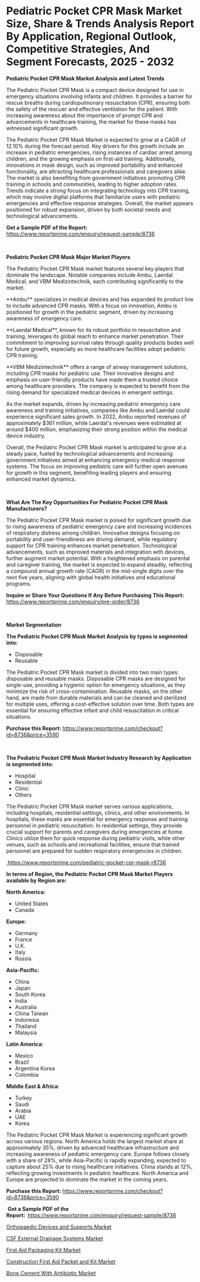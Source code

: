 <p><h1>Pediatric Pocket CPR Mask Market Size, Share & Trends Analysis Report By Application, Regional Outlook, Competitive Strategies, And Segment Forecasts, 2025 - 2032</h1></p><p><strong>Pediatric Pocket CPR Mask Market Analysis and Latest Trends</strong></p>
<p><p>The Pediatric Pocket CPR Mask is a compact device designed for use in emergency situations involving infants and children. It provides a barrier for rescue breaths during cardiopulmonary resuscitation (CPR), ensuring both the safety of the rescuer and effective ventilation for the patient. With increasing awareness about the importance of prompt CPR and advancements in healthcare training, the market for these masks has witnessed significant growth.</p><p>The Pediatric Pocket CPR Mask Market is expected to grow at a CAGR of 12.10% during the forecast period. Key drivers for this growth include an increase in pediatric emergencies, rising instances of cardiac arrest among children, and the growing emphasis on first-aid training. Additionally, innovations in mask design, such as improved portability and enhanced functionality, are attracting healthcare professionals and caregivers alike. The market is also benefiting from government initiatives promoting CPR training in schools and communities, leading to higher adoption rates. Trends indicate a strong focus on integrating technology into CPR training, which may involve digital platforms that familiarize users with pediatric emergencies and effective response strategies. Overall, the market appears positioned for robust expansion, driven by both societal needs and technological advancements.</p></p>
<p><strong>Get a Sample PDF of the Report:&nbsp;</strong> <a href="https://www.reportprime.com/enquiry/request-sample/8736?utm_campaign=123&utm_medium=2&utm_source=Github&utm_content=ia&utm_term=20032025&utm_id=pediatric-pocket-cpr-mask">https://www.reportprime.com/enquiry/request-sample/8736</a></p>
<p>&nbsp;</p>
<p><strong>Pediatric Pocket CPR Mask Major Market Players</strong></p>
<p><p>The Pediatric Pocket CPR Mask market features several key players that dominate the landscape. Notable companies include Ambu, Laerdal Medical, and VBM Medizintechnik, each contributing significantly to the market.</p><p>**Ambu** specializes in medical devices and has expanded its product line to include advanced CPR masks. With a focus on innovation, Ambu is positioned for growth in the pediatric segment, driven by increasing awareness of emergency care.</p><p>**Laerdal Medical**, known for its robust portfolio in resuscitation and training, leverages its global reach to enhance market penetration. Their commitment to improving survival rates through quality products bodes well for future growth, especially as more healthcare facilities adopt pediatric CPR training.</p><p>**VBM Medizintechnik** offers a range of airway management solutions, including CPR masks for pediatric use. Their innovative designs and emphasis on user-friendly products have made them a trusted choice among healthcare providers. The company is expected to benefit from the rising demand for specialized medical devices in emergent settings.</p><p>As the market expands, driven by increasing pediatric emergency care awareness and training initiatives, companies like Ambu and Laerdal could experience significant sales growth. In 2022, Ambu reported revenues of approximately $361 million, while Laerdal's revenues were estimated at around $400 million, emphasizing their strong position within the medical device industry. </p><p>Overall, the Pediatric Pocket CPR Mask market is anticipated to grow at a steady pace, fueled by technological advancements and increasing government initiatives aimed at enhancing emergency medical response systems. The focus on improving pediatric care will further open avenues for growth in this segment, benefiting leading players and ensuring enhanced market dynamics.</p></p>
<p>&nbsp;</p>
<p><strong>What Are The Key Opportunities For Pediatric Pocket CPR Mask Manufacturers?</strong></p>
<p><p>The Pediatric Pocket CPR Mask market is poised for significant growth due to rising awareness of pediatric emergency care and increasing incidences of respiratory distress among children. Innovative designs focusing on portability and user-friendliness are driving demand, while regulatory support for CPR training enhances market penetration. Technological advancements, such as improved materials and integration with devices, further augment market potential. With a heightened emphasis on parental and caregiver training, the market is expected to expand steadily, reflecting a compound annual growth rate (CAGR) in the mid-single digits over the next five years, aligning with global health initiatives and educational programs.</p></p>
<p><strong>Inquire or Share Your Questions If Any Before Purchasing This Report:</strong> <a href="https://www.reportprime.com/enquiry/pre-order/8736?utm_campaign=123&utm_medium=2&utm_source=Github&utm_content=ia&utm_term=20032025&utm_id=pediatric-pocket-cpr-mask">https://www.reportprime.com/enquiry/pre-order/8736</a></p>
<p>&nbsp;</p>
<p><strong>Market Segmentation</strong></p>
<p><strong>The Pediatric Pocket CPR Mask Market Analysis by types is segmented into:</strong></p>
<p><ul><li>Disposable</li><li>Reusable</li></ul></p>
<p><p>The Pediatric Pocket CPR Mask market is divided into two main types: disposable and reusable masks. Disposable CPR masks are designed for single-use, providing a hygienic option for emergency situations, as they minimize the risk of cross-contamination. Reusable masks, on the other hand, are made from durable materials and can be cleaned and sterilized for multiple uses, offering a cost-effective solution over time. Both types are essential for ensuring effective infant and child resuscitation in critical situations.</p></p>
<p><strong>Purchase this Report:&nbsp;</strong><a href="https://www.reportprime.com/checkout?id=8736&price=3590&utm_campaign=123&utm_medium=2&utm_source=Github&utm_content=ia&utm_term=20032025&utm_id=pediatric-pocket-cpr-mask">https://www.reportprime.com/checkout?id=8736&price=3590</a></p>
<p>&nbsp;</p>
<p><strong>The Pediatric Pocket CPR Mask Market Industry Research by Application is segmented into:</strong></p>
<p><ul><li>Hospital</li><li>Residential</li><li>Clinic</li><li>Others</li></ul></p>
<p><p>The Pediatric Pocket CPR Mask market serves various applications, including hospitals, residential settings, clinics, and other environments. In hospitals, these masks are essential for emergency response and training personnel in pediatric resuscitation. In residential settings, they provide crucial support for parents and caregivers during emergencies at home. Clinics utilize them for quick response during pediatric visits, while other venues, such as schools and recreational facilities, ensure that trained personnel are prepared for sudden respiratory emergencies in children.</p></p>
<p><a href="https://www.reportprime.com/pediatric-pocket-cpr-mask-r8736?utm_campaign=123&utm_medium=2&utm_source=Github&utm_content=ia&utm_term=20032025&utm_id=pediatric-pocket-cpr-mask">&nbsp;https://www.reportprime.com/pediatric-pocket-cpr-mask-r8736</a></p>
<p><strong>In terms of Region, the Pediatric Pocket CPR Mask Market Players available by Region are:</strong></p>
<p>
    <p> <strong> North America: </strong>
        <ul>
            <li>United States</li>
            <li>Canada</li>
        </ul>
        </p> 
    <p> <strong> Europe: </strong>
        <ul>
            <li>Germany</li>
            <li>France</li>
            <li>U.K.</li>
            <li>Italy</li>
            <li>Russia</li>
        </ul>
        </p> 
    <p> <strong> Asia-Pacific: </strong>
        <ul>
            <li>China</li>
            <li>Japan</li>
            <li>South Korea</li>
            <li>India</li>
            <li>Australia</li>
            <li>China Taiwan</li>
            <li>Indonesia</li>
            <li>Thailand</li>
            <li>Malaysia</li>
        </ul>
        </p> 
    <p> <strong> Latin America: </strong>
        <ul>
            <li>Mexico</li>
            <li>Brazil</li>
            <li>Argentina Korea</li>
            <li>Colombia</li>
        </ul>
        </p> 
    <p> <strong> Middle East & Africa: </strong>
        <ul>
            <li>Turkey</li>
            <li>Saudi</li>
            <li>Arabia</li>
            <li>UAE</li>
            <li>Korea</li>
        </ul>
    </p>
    </p>
<p><p>The Pediatric Pocket CPR Mask Market is experiencing significant growth across various regions. North America holds the largest market share at approximately 35%, driven by advanced healthcare infrastructure and increasing awareness of pediatric emergency care. Europe follows closely with a share of 28%, while Asia-Pacific is rapidly expanding, expected to capture about 25% due to rising healthcare initiatives. China stands at 12%, reflecting growing investments in pediatric healthcare. North America and Europe are projected to dominate the market in the coming years.</p></p>
<p><strong>Purchase this Report: </strong><a href="https://www.reportprime.com/checkout?id=8736&price=3590&utm_campaign=123&utm_medium=2&utm_source=Github&utm_content=ia&utm_term=20032025&utm_id=pediatric-pocket-cpr-mask">https://www.reportprime.com/checkout?id=8736&price=3590</a></p>
<p>&nbsp;<strong>Get a Sample PDF of the Report:&nbsp;&nbsp;</strong><a href="https://www.reportprime.com/enquiry/request-sample/8736?utm_campaign=123&utm_medium=2&utm_source=Github&utm_content=ia&utm_term=20032025&utm_id=pediatric-pocket-cpr-mask">https://www.reportprime.com/enquiry/request-sample/8736</a></p>
<p><strong></strong></p>
<p><p><a href="https://github.com/cingozascard/Market-Research-Report-List-1/blob/main/orthopaedic-devices-and-supports-market.md?utm_campaign=123&utm_medium=2&utm_source=Github&utm_content=ia&utm_term=20032025&utm_id=pediatric-pocket-cpr-mask">Orthopaedic Devices and Supports Market</a></p><p><a href="https://github.com/ardgenoud/Market-Research-Report-List-1/blob/main/csf-external-drainage-systems-market.md?utm_campaign=123&utm_medium=2&utm_source=Github&utm_content=ia&utm_term=20032025&utm_id=pediatric-pocket-cpr-mask">CSF External Drainage Systems Market</a></p><p><a href="https://github.com/benasjuettk3/Market-Research-Report-List-1/blob/main/first-aid-packaging-kit-market.md?utm_campaign=123&utm_medium=2&utm_source=Github&utm_content=ia&utm_term=20032025&utm_id=pediatric-pocket-cpr-mask">First Aid Packaging Kit Market</a></p><p><a href="https://github.com/gauldvikerm6/Market-Research-Report-List-1/blob/main/construction-first-aid-packet-and-kit-market.md?utm_campaign=123&utm_medium=2&utm_source=Github&utm_content=ia&utm_term=20032025&utm_id=pediatric-pocket-cpr-mask">Construction First Aid Packet and Kit Market</a></p><p><a href="https://github.com/akitamegge65/Market-Research-Report-List-1/blob/main/bone-cement-with-antibiotic-market.md?utm_campaign=123&utm_medium=2&utm_source=Github&utm_content=ia&utm_term=20032025&utm_id=pediatric-pocket-cpr-mask">Bone Cement With Antibiotic Market</a></p></p>